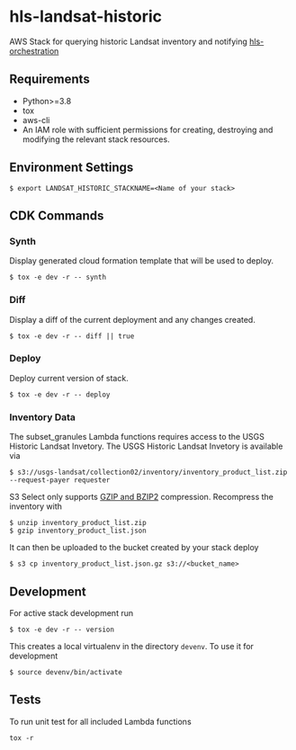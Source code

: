 # hls-landsat-historic

AWS Stack for querying historic Landsat inventory and notifying [hls-orchestration](https://github.com/nasa-impact/hls-orchestration)

## Requirements
- Python>=3.8
- tox
- aws-cli
- An IAM role with sufficient permissions for creating, destroying and modifying the relevant stack resources.

## Environment Settings
```
$ export LANDSAT_HISTORIC_STACKNAME=<Name of your stack>
```

## CDK Commands
### Synth
Display generated cloud formation template that will be used to deploy.
```
$ tox -e dev -r -- synth
```

### Diff
Display a diff of the current deployment and any changes created.
```
$ tox -e dev -r -- diff || true
```

### Deploy
Deploy current version of stack.
```
$ tox -e dev -r -- deploy
```

### Inventory Data
The subset_granules Lambda functions requires access to the USGS Historic Landsat Invetory.
The USGS Historic Landsat Invetory is available via
```
$ s3://usgs-landsat/collection02/inventory/inventory_product_list.zip --request-payer requester
```
S3 Select only supports [GZIP and BZIP2](https://docs.aws.amazon.com/AmazonS3/latest/userguide/selecting-content-from-objects.html) compression.  Recompress the inventory with
```
$ unzip inventory_product_list.zip
$ gzip inventory_product_list.json
```
It can then be uploaded to the bucket created by your stack deploy
```
$ s3 cp inventory_product_list.json.gz s3://<bucket_name>
```

## Development
For active stack development run
```
$ tox -e dev -r -- version
```
This creates a local virtualenv in the directory `devenv`.  To use it for development
```
$ source devenv/bin/activate
```

## Tests
To run unit test for all included Lambda functions
```
tox -r
```
